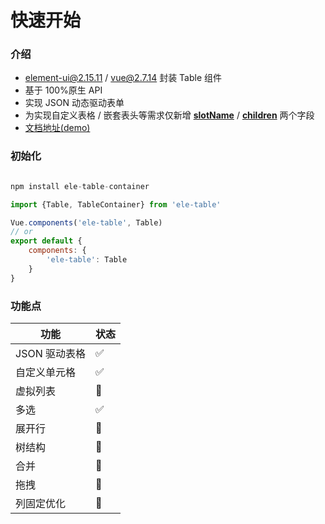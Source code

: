 # 快速开始

### 介绍

- element-ui@2.15.11 / vue@2.7.14 封装 Table 组件
- 基于 100%原生 API
- 实现 JSON 动态驱动表单
- 为实现自定义表格 / 嵌套表头等需求仅新增 [**slotName**](guide/eleTable?id=自定义列模板) / [**children**](guide/eleTable?id=多级表头) 两个字段
- [文档地址(demo)]()

### 初始化

```js

npm install ele-table-container

import {Table, TableContainer} from 'ele-table'

Vue.components('ele-table', Table)
// or
export default {
    components: {
        'ele-table': Table
    }
}

```

### 功能点

| 功能          | 状态 |
| ------------- | ---- |
| JSON 驱动表格 | ✅   |
| 自定义单元格  | ✅   |
| 虚拟列表      | 🚧   |
| 多选          | ✅   |
| 展开行        | 🚧   |
| 树结构        | 🚧   |
| 合并          | 🚧   |
| 拖拽          | 🚧   |
| 列固定优化    | 🚧   |

